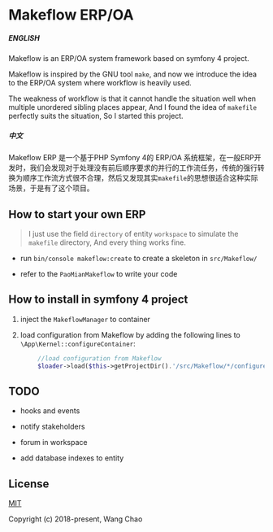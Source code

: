 
# Makeflow ERP/OA

##### ENGLISH


Makeflow is an ERP/OA system framework based on symfony 4 project.

Makeflow is inspired by the GNU tool `make`, and now we introduce the idea to the ERP/OA system where workflow is heavily used.

The weakness of workflow is that it cannot handle the situation well when multiple unordered sibling places appear,
And I found the idea of `makefile` perfectly suits the situation, So I started this project.



##### 中文


Makeflow ERP 是一个基于PHP Symfony 4的 ERP/OA 系统框架，在一般ERP开发时，我们会发现对于处理没有前后顺序要求的并行的工作流任务，传统的强行转换为顺序工作流方式很不合理，然后又发现其实`makefile`的思想很适合这种实际场景，于是有了这个项目。




## How to start your own ERP

>I just use the field `directory` of entity `workspace` to simulate the `makefile` directory, And every thing works fine.
 


- run `bin/console makeflow:create` to create a skeleton in `src/Makeflow/`

- refer to the `PaoMianMakeflow` to write your code


## How to install in symfony 4 project


1. inject the `MakeflowManager` to container

2. load configuration from Makeflow by adding the following lines to `\App\Kernel::configureContainer`:

```php
        //load configuration from Makeflow
        $loader->load($this->getProjectDir().'/src/Makeflow/*/configure.yaml', 'glob');
```



## TODO

- hooks and events

- notify stakeholders

- forum in workspace

- add database indexes to entity


## License

[MIT](http://opensource.org/licenses/MIT)

Copyright (c) 2018-present, Wang Chao

